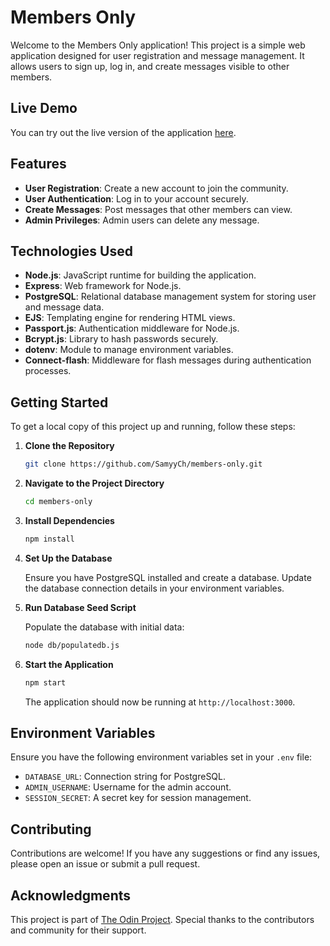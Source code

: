 # Members Only

Welcome to the Members Only application! This project is a simple web application designed for user registration and message management. It allows users to sign up, log in, and create messages visible to other members.

## Live Demo

You can try out the live version of the application [here](https://members-only-app-chzq.onrender.com/).

## Features

- **User Registration**: Create a new account to join the community.
- **User Authentication**: Log in to your account securely.
- **Create Messages**: Post messages that other members can view.
- **Admin Privileges**: Admin users can delete any message.

## Technologies Used

- **Node.js**: JavaScript runtime for building the application.
- **Express**: Web framework for Node.js.
- **PostgreSQL**: Relational database management system for storing user and message data.
- **EJS**: Templating engine for rendering HTML views.
- **Passport.js**: Authentication middleware for Node.js.
- **Bcrypt.js**: Library to hash passwords securely.
- **dotenv**: Module to manage environment variables.
- **Connect-flash**: Middleware for flash messages during authentication processes.

## Getting Started

To get a local copy of this project up and running, follow these steps:

1. **Clone the Repository**

   ```bash
   git clone https://github.com/SamyyCh/members-only.git
   ```

2. **Navigate to the Project Directory**

   ```bash
   cd members-only
   ```

3. **Install Dependencies**

   ```bash
   npm install
   ```

4. **Set Up the Database**

   Ensure you have PostgreSQL installed and create a database. Update the database connection details in your environment variables.

5. **Run Database Seed Script**

   Populate the database with initial data:

   ```bash
   node db/populatedb.js
   ```

6. **Start the Application**

   ```bash
   npm start
   ```

   The application should now be running at `http://localhost:3000`.

## Environment Variables

Ensure you have the following environment variables set in your `.env` file:

- `DATABASE_URL`: Connection string for PostgreSQL.
- `ADMIN_USERNAME`: Username for the admin account.
- `SESSION_SECRET`: A secret key for session management.

## Contributing

Contributions are welcome! If you have any suggestions or find any issues, please open an issue or submit a pull request.

## Acknowledgments

This project is part of [The Odin Project](https://www.theodinproject.com/lessons/node-path-nodejs-members-only). Special thanks to the contributors and community for their support.